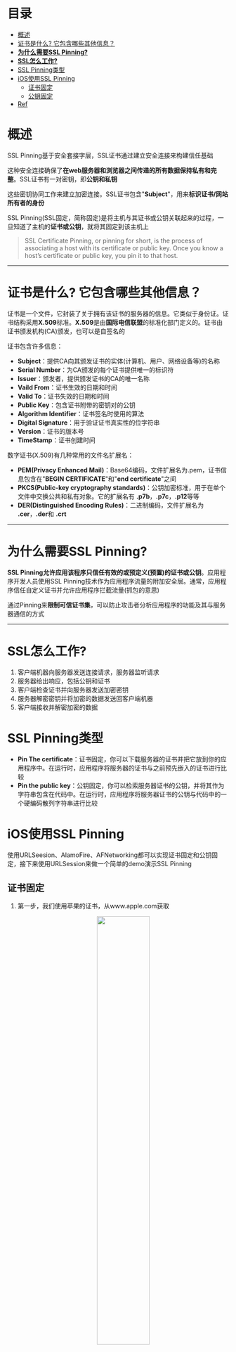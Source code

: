 # 目录

   * [概述](#概述)
   * [证书是什么? 它包含哪些其他信息？](#证书是什么-它包含哪些其他信息)
   * [<strong>为什么需要SSL Pinning?</strong>](#为什么需要ssl-pinning)
   * [<strong>SSL怎么工作?</strong>](#ssl怎么工作)
   * [SSL Pinning类型](#ssl-pinning类型)
   * [iOS使用SSL Pinning](#ios使用ssl-pinning)
      * [证书固定](#证书固定)
      * [公钥固定](#公钥固定)
   * [Ref](#ref)

# 概述

SSL Pinning基于安全套接字层，SSL证书通过建立安全连接来构建信任基础

这种安全连接确保了**在web服务器和浏览器之间传递的所有数据保持私有和完整**。SSL证书有一对密钥，即**公钥和私钥**

这些密钥协同工作来建立加密连接。SSL证书包含"**Subject**"，用来**标识证书/网站所有者的身份**

SSL Pinning(SSL固定，简称固定)是将主机与其证书或公钥关联起来的过程，一旦知道了主机的**证书或公钥**，就将其固定到该主机上

> SSL Certificate Pinning, or pinning for short, is the process of associating a host with its certificate or public key. Once you know a host’s certificate or public key, you pin it to that host.

---

# 证书是什么? 它包含哪些其他信息？

证书是一个文件，它封装了关于拥有该证书的服务器的信息。它类似于身份证。证书结构采用**X.509**标准。**X.509**是由**国际电信联盟**的标准化部门定义的。证书由证书颁发机构(CA)颁发，也可以是自签名的

证书包含许多信息：

* **Subject**：提供CA向其颁发证书的实体(计算机、用户、网络设备等)的名称
* **Serial Number**：为CA颁发的每个证书提供唯一的标识符
* **Issuer**：颁发者，提供颁发证书的CA的唯一名称
* **Vaild From**：证书生效的日期和时间
* **Valid To**：证书失效的日期和时间
* **Public Key**：包含证书附带的密钥对的公钥
* **Algorithm Identifier**：证书签名时使用的算法
* **Digital Signature**：用于验证证书真实性的位字符串
* **Version**：证书的版本号
* **TimeStamp**：证书创建时间

数字证书(X.509)有几种常用的文件名扩展名：

* **PEM(Privacy Enhanced Mail)**：Base64编码，文件扩展名为.pem，证书信息包含在"**BEGIN CERTIFICATE**"和"**end certificate**"之间
* **PKCS(Public-key cryptography standards)**：公钥加密标准，用于在单个文件中交换公共和私有对象。它的扩展名有 **.p7b**，**.p7c**，**.p12**等等
* **DER(Distinguished Encoding Rules)**：二进制编码，文件扩展名为 **.cer**，**.der**和 **.crt**

---

# **为什么需要SSL Pinning?**

**SSL Pinning允许应用该程序只信任有效的或预定义(预置)的证书或公钥**。应用程序开发人员使用SSL Pinning技术作为应用程序流量的附加安全层。通常，应用程序信任自定义证书并允许应用程序拦截流量(抓包的意思)

通过Pinning来**限制可信证书集**，可以防止攻击者分析应用程序的功能及其与服务器通信的方式

---

# **SSL怎么工作?**

1. 客户端机器向服务器发送连接请求，服务器监听请求
2. 服务器给出响应，包括公钥和证书
3. 客户端检查证书并向服务器发送加密密钥
4. 服务器解密密钥并将加密的数据发送回客户端机器
5. 客户端接收并解密加密的数据

# SSL Pinning类型

* **Pin The certificate**：证书固定，你可以下载服务器的证书并把它放到你的应用程序中。在运行时，应用程序将服务器的证书与之前预先嵌入的证书进行比较
* **Pin the public key**：公钥固定，你可以检索服务器证书的公钥，并将其作为字符串包含在代码中。在运行时，应用程序将服务器证书的公钥与代码中的一个硬编码散列字符串进行比较

# iOS使用SSL Pinning

使用URLSeesion、AlamoFire、AFNetworking都可以实现证书固定和公钥固定，接下来使用URLSession来做一个简单的demo演示SSL Pinning

## 证书固定

1. 第一步，我们使用苹果的证书，从www.apple.com获取

   <div align="center">    
   <img src="./imgs/SSLPinning获取证书.jpg" width="50%" height="50%">
   </div>

2. 将证书命名为www.apple.com.der ，然后放到应用程序的bundle内

3. 接下来使用URLSeesion访问www.apple.com

   ```swift
   import UIKit
   
   class ViewController: UIViewController {
       
       override func viewDidLoad() {
           super.viewDidLoad()
           
           guard let url = URL(string: "https://www.apple.com") else {return}
           
           ServiceManager().callAPI(withURL: url, isCertificatePinning: false) { (message) in
               let alert = UIAlertController(title: "SSLPinning", message: message, preferredStyle: .alert)
               alert.addAction(UIAlertAction(title: "OK", style: .default, handler: nil))
               self.present(alert, animated: true, completion: nil)
           }
       }
   
   }
   ```

   ```swift
   private var isCertificatePinning: Bool = false
   
   func callAPI(withURL url: URL, isCertificatePinning: Bool, completion: @escaping (String) -> Void) {
       let session = URLSession(configuration: .ephemeral, delegate: self, delegateQueue: nil)
       self.isCertificatePinning = isCertificatePinning
       var responseMessage = ""
       let task = session.dataTask(with: url) { (data, response, error) in
           if error != nil {
               print("error: \(error!.localizedDescription): \(error!)")
               responseMessage = "Pinning failed"
           } else if data != nil {
               let str = String(decoding: data!, as: UTF8.self)
               print("Received data:\n\(str)")
               if isCertificatePinning {
                   responseMessage = "Certificate pinning is successfully completed"
               }else {
                   responseMessage = "Public key pinning is successfully completed"
               }
           }
           
           DispatchQueue.main.async {
               completion(responseMessage)
           }
           
       }
       task.resume()
   }
   ```

4. 在URLSession delegate方法**URLAuthenticationChallenge**中会返回服务器远程证书给我们，接下来就可以做校验工作，我们将从服务器接收到的服务器证书转换为Data格式。类似地，我们将应用中的证书转换为Data格式，并匹配两者(服务器证书和本地证书)

   ```swift
   // 取出服务器证书
   let certificate = SecTrustGetCertificateAtIndex(serverTrust, 0)
   
   // SSL Policies for domain name check
   // SSL 验证策略 验证服务器域名是否匹配
   let policy = NSMutableArray()
   policy.add(SecPolicyCreateSSL(true, challenge.protectionSpace.host as CFString))
   
   // evaluate server certifiacte
   // 评估服务器证书(服务器证书是否受信任的?)
   let isServerTrusted = SecTrustEvaluateWithError(serverTrust, nil)
   
   // Local and Remote certificate Data
   // 服务器证书二进制
   let remoteCertificateData:NSData =  SecCertificateCopyData(certificate!)
   // let LocalCertificate = Bundle.main.path(forResource: "github.com", ofType: "cer")
   let pathToCertificate = Bundle.main.path(forResource: "www.apple.com", ofType: "cer")
   // 本地预置服务器证书二进制
   let localCertificateData:NSData = NSData(contentsOfFile: pathToCertificate!)!
   
   // Compare certificates
   // 证书比较
   if(isServerTrusted && remoteCertificateData.isEqual(to: localCertificateData as Data)){
     let credential:URLCredential =  URLCredential(trust:serverTrust)
     print("Certificate pinning is successfully completed")
     completionHandler(.useCredential,credential)
   }
   else{
     completionHandler(.cancelAuthenticationChallenge,nil)
   }
   ```

## 公钥固定

由于证书会有限期，所以在将来某个时候，要更换服务器证书和客户端预置证书。为了解决这个问题，可以使用公钥固定，因为公钥在证书过期后，还能继续以该公钥向CA申请证书。因此用公钥做固定更长久有效，更加灵活

1. 如何获取证书中的公钥?

   ```shell
   openssl s_client -connect the.host.name:443 | openssl x509 -pubkey -noout
   ```

   此处我们的例子为

   ```shell
   openssl s_client -connect www.apple.com:443 | openssl x509 -pubkey -noout
   ```

   ```
   depth=2 C = US, O = DigiCert Inc, OU = www.digicert.com, CN = DigiCert High Assurance EV Root CA
   verify return:1
   depth=1 C = US, O = "DigiCert, Inc.", OU = www.digicert.com, CN = DigiCert SHA2 Extended Validation Server CA-3
   verify return:1
   depth=0 businessCategory = Private Organization, jurisdictionCountryName = US, jurisdictionStateOrProvinceName = California, serialNumber = C0806592, C = US, ST = California, L = Cupertino, O = Apple Inc., CN = www.apple.com
   verify return:1
   -----BEGIN PUBLIC KEY-----
   MIIBIjANBgkqhkiG9w0BAQEFAAOCAQ8AMIIBCgKCAQEAyhscIXgVPUDPo3k/nc+y
   U6upQf8+BqEpaYoERp77xA1WesrmgOevxsC/i2BxyprodgwGyJt3uPMb6n7nOoTL
   o4ilkwQ/aWZ3z64G0dnhEAh64CSY51aXD3Noe01pRigm/wWBDMDa/CFxgWWaOcnp
   aDY2Al+BgLd+ilv+NNDOdi3Ziz7UE8Ds6w8sd60eeyD22pKY/Ynzp8tTFi6wuWK+
   yMMoQM+MXGF3j5I9LyPyCqtlgiK4mM66yACV5Gc0bnbl0dMtUZG878DI3vh7zEZF
   AHbZyzAx6Vb9Dmj0NvkbX4hhYo9gqN5De1zBFXPUBhJuhZtQnCS/X/z0aJVn1b9E
   cQIDAQAB
   -----END PUBLIC KEY-----
   ```

   上面的 **-----BEGIN PUBLIC KEY-----** 和 **-----END PUBLIC KEY-----** 之间的内容就是苹果证书的内容

2. 生成hashkey

   可以通过该网站 https://www.ssllabs.com/ssltest/ 查询，或者使用openssl命令

   ```shell
   openssl s_client -servername www.apple.com -connect www.apple.com:443 | openssl x509 -pubkey -noout | openssl pkey -pubin -outform der | openssl dgst -sha256 -binary | openssl enc -base64
   ```

   输出的结果(**SHA256**)如下

   ```
   fO01cKyxWgDxqMQ4Q3EERIecCyqmlOQheFVlJkTvnNk=
   ```

3. 嵌入代码

   ```swift
   static let publicKeyHash = "fO01cKyxWgDxqMQ4Q3EERIecCyqmlOQheFVlJkTvnNk="
           
   let rsa2048Asn1Header:[UInt8] = [
       0x30, 0x82, 0x01, 0x22, 0x30, 0x0d, 0x06, 0x09, 0x2a, 0x86, 0x48, 0x86,
       0xf7, 0x0d, 0x01, 0x01, 0x01, 0x05, 0x00, 0x03, 0x82, 0x01, 0x0f, 0x00
   ]
   
   private func sha256(data : Data) -> String {
       var keyWithHeader = Data(rsa2048Asn1Header)
       keyWithHeader.append(data)
       var hash = [UInt8](repeating: 0,  count: Int(CC_SHA256_DIGEST_LENGTH))
   
       keyWithHeader.withUnsafeBytes {
         _ = CC_SHA256($0, CC_LONG(keyWithHeader.count), &hash)
       }
   
       return Data(hash).base64EncodedString()
   }
   ```

   ```swift
   if let serverCertificate = SecTrustGetCertificateAtIndex(serverTrust, 0) {
       // 取出服务器公钥
       let serverPublicKey = SecCertificateCopyKey(serverCertificate)
       // 服务器公钥data格式
       let serverPublicKeyData = SecKeyCopyExternalRepresentation(serverPublicKey!, nil )!
       let data:Data = serverPublicKeyData as Data
       // 服务器公钥的hash
       let serverHashKey = sha256(data: data)
       // 本地证书公钥的hash
       let publickKeyLocal = type(of: self).publicKeyHash
       // hash比对
       if (serverHashKey == publickKeyLocal) {
           // 验证成功，请求的服务器是自家的
           print("Public key pinning is successfully completed")
           completionHandler(.useCredential, URLCredential(trust:serverTrust))
           return
       } else {
           print("Public key pinning failed")
           completionHandler(.cancelAuthenticationChallenge, nil)
           return
       }
   }
   ```

   # Ref

   [Everything you need to know about SSL Pinning](https://medium.com/flawless-app-stories/ssl-pinning-254fa8ca2109)

